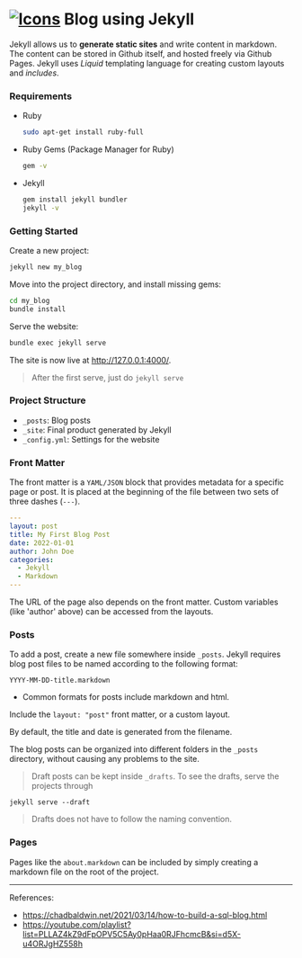 # [![Icons](https://skillicons.dev/icons?i=ruby)](https://skillicons.dev)  Blog using Jekyll 

Jekyll allows us to **generate static sites** and write content in markdown.
The content can be stored in Github itself, and hosted freely via Github Pages.
Jekyll uses *Liquid* templating language for creating custom layouts and *includes*.

### Requirements
- Ruby 
  ```bash
  sudo apt-get install ruby-full
  ```
- Ruby Gems (Package Manager for Ruby) 
  ```bash
  gem -v
  ````
- Jekyll 
  ```bash
  gem install jekyll bundler
  jekyll -v
  ```
### Getting Started

Create a new project:
```bash
jekyll new my_blog
```
Move into the project directory, and install missing gems:
```bash
cd my_blog
bundle install
```
Serve the website:
```bash
bundle exec jekyll serve
```
The site is now live at http://127.0.0.1:4000/. 
> After the first serve, just do `jekyll serve`

### Project Structure

- `_posts`: Blog posts
- `_site`: Final product generated by Jekyll
- `_config.yml`: Settings for the website

### Front Matter

The front matter is a `YAML/JSON` block that provides metadata for a specific page or post.
It is placed at the beginning of the file between two sets of three dashes (`---`). 
```yaml
---
layout: post
title: My First Blog Post
date: 2022-01-01
author: John Doe 
categories:
  - Jekyll
  - Markdown
---
```
The URL of the page also depends on the front matter.
Custom variables (like 'author' above) can be accessed from the layouts.

### Posts

To add a post, create a new file somewhere inside `_posts`.
Jekyll requires blog post files to be named according to the following format:

`YYYY-MM-DD-title.markdown`

- Common formats for posts include markdown and html.

Include the `layout: "post"` front matter, or a custom layout.

By default, the title and date is generated from the filename.

The blog posts can be organized into different folders in the `_posts` directory, without causing any problems to the site.

> Draft posts can be kept inside `_drafts`.
> To see the drafts, serve the projects through
  ```
  jekyll serve --draft
  ```
> Drafts does not have to follow the naming convention.

### Pages

Pages like the `about.markdown` can be included by simply creating a markdown file on the root of the project.

---
References: 
- https://chadbaldwin.net/2021/03/14/how-to-build-a-sql-blog.html
- https://youtube.com/playlist?list=PLLAZ4kZ9dFpOPV5C5Ay0pHaa0RJFhcmcB&si=d5X-u4ORJgHZ558h